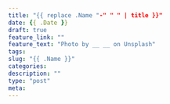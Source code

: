 ```yaml
---
title: "{{ replace .Name "-" " " | title }}"
date: {{ .Date }}
draft: true
feature_link: ""
feature_text: "Photo by __ __ on Unsplash"
tags:
slug: "{{ .Name }}"
categories: 
description: ""
type: "post"
meta:
---
```


